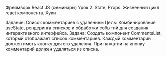 Фреймворк React JS (семинары)
Урок 2. State, Props. Жизненный цикл react компонента. Хуки

Задание: Список комментариев с удалением Цель: Комбинирование useState, рендеринга списков и обработки событий для создания интерактивного интерфейса. Задача: Создать компонент CommentsList, который отображает список комментариев. Каждый комментарий должен иметь кнопку для его удаления. При нажатии на кнопку комментарий должен удаляться из списка.